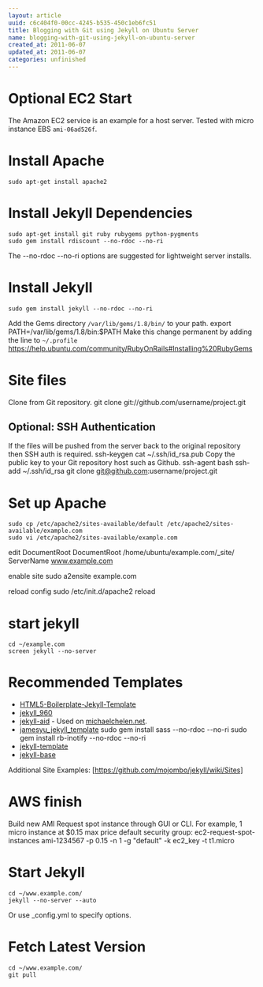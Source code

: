 ```yaml
---
layout: article
uuid: c6c404f0-00cc-4245-b535-450c1eb6fc51
title: Blogging with Git using Jekyll on Ubuntu Server
name: blogging-with-git-using-jekyll-on-ubuntu-server
created_at: 2011-06-07
updated_at: 2011-06-07
categories: unfinished
---
```


# Optional EC2 Start
The Amazon EC2 service is an example for a host server.
Tested with micro instance EBS `ami-06ad526f`.

# Install Apache
    sudo apt-get install apache2

# Install Jekyll Dependencies
    sudo apt-get install git ruby rubygems python-pygments
    sudo gem install rdiscount --no-rdoc --no-ri
The --no-rdoc --no-ri options are suggested for lightweight server installs.

# Install Jekyll
    sudo gem install jekyll --no-rdoc --no-ri
Add the Gems directory `/var/lib/gems/1.8/bin/` to your path.
    export PATH=/var/lib/gems/1.8/bin:$PATH
Make this change permanent by adding the line to `~/.profile`
https://help.ubuntu.com/community/RubyOnRails#Installing%20RubyGems

# Site files
Clone from Git repository.
    git clone git://github.com/username/project.git
    
## Optional: SSH Authentication
If the files will be pushed from the server back to the original repository then SSH auth is required. 
    ssh-keygen
    cat ~/.ssh/id_rsa.pub
Copy the public key to your Git repository host such as Github.
    ssh-agent bash
    ssh-add ~/.ssh/id_rsa
    git clone git@github.com:username/project.git

# Set up Apache
    sudo cp /etc/apache2/sites-available/default /etc/apache2/sites-available/example.com
    sudo vi /etc/apache2/sites-available/example.com

edit DocumentRoot
    DocumentRoot /home/ubuntu/example.com/_site/
    ServerName www.example.com

enable site
    sudo a2ensite example.com

reload config
    sudo /etc/init.d/apache2 reload


# start jekyll

    cd ~/example.com
    screen jekyll --no-server

# Recommended Templates
- [HTML5-Boilerplate-Jekyll-Template](https://github.com/bobschi/HTML5-Boilerplate-Jekyll-Template)
- [jekyll_960](https://github.com/btbytes/jekyll_960)
- [jekyll-aid](https://github.com/coolaj86/jekyll-aid/) - Used on [michaelchelen.net](michaelchelen.net).
- [jamesyu_jekyll_template](https://github.com/jamesyu/jamesyu_jekyll_template)
        sudo gem install sass --no-rdoc --no-ri
        sudo gem install rb-inotify --no-rdoc --no-ri
- [jekyll-template](https://github.com/tedkulp/jekyll-template)
- [jekyll-base](https://github.com/raphinou/jekyll-base)


Additional Site Examples: [https://github.com/mojombo/jekyll/wiki/Sites]


# AWS finish

Build new AMI
Request spot instance through GUI or CLI.
For example, 1 micro instance at $0.15 max price default security group:
    ec2-request-spot-instances ami-1234567 -p 0.15 -n 1 -g "default" -k ec2_key -t t1.micro

# Start Jekyll
    cd ~/www.example.com/
    jekyll --no-server --auto
Or use _config.yml to specify options.

# Fetch Latest Version
    cd ~/www.example.com/
    git pull
